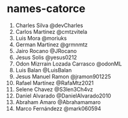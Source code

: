# names-catorce

1. Charles Silva @devCharles
2. Carlos Martinez @cmtzvitela
3. Luis Mora @moriuks
4. German Martinez @grmnmtz
5. Jairo Rocano @JRocano
6. Jesus Solis @yesus0212
7. Odon Mizrrain Lozada Carrasco @odonML
8. Luis Balan @LuisBalan
9. Jesus Manuel Ramon @jramon901225
10. Rafael Martínez @RafaMtz2021
11. Selene Chavez @S3len3Ch4vz
12. Daniel Alvarado @DanielAlvarado2010
13. Abraham Amaro @Abrahamamaro
14. Marco Fernándezz @mark060594

